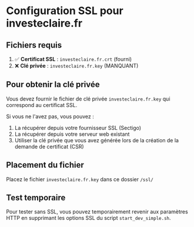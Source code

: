 # Configuration SSL pour investeclaire.fr

## Fichiers requis

1. ✅ **Certificat SSL** : `investeclaire.fr.crt` (fourni)
2. ❌ **Clé privée** : `investeclaire.fr.key` (MANQUANT)

## Pour obtenir la clé privée

Vous devez fournir le fichier de clé privée `investeclaire.fr.key` qui correspond au certificat SSL.

Si vous ne l'avez pas, vous pouvez :
1. La récupérer depuis votre fournisseur SSL (Sectigo)
2. La récupérer depuis votre serveur web existant
3. Utiliser la clé privée que vous avez générée lors de la création de la demande de certificat (CSR)

## Placement du fichier

Placez le fichier `investeclaire.fr.key` dans ce dossier `/ssl/`

## Test temporaire

Pour tester sans SSL, vous pouvez temporairement revenir aux paramètres HTTP en supprimant les options SSL du script `start_dev_simple.sh`.